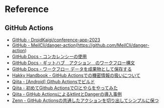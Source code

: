 # Reference

## GitHub Actions
- [GitHub - DroidKaigi/conference-app-2023](https://github.com/DroidKaigi/conference-app-2023)
- [GitHub - MeilCli/danger-action](https://github.com/MeilCli/danger-action)(https://github.com/MeilCli/danger-action)
- [GitHub Docs - コンカレンシーの使用](https://docs.github.com/ja/actions/using-jobs/using-concurrency)
- [GitHub Docs - ギットハブ　アクション　のワークフロー構文](https://docs.github.com/ja/actions/using-workflows/workflow-syntax-for-github-actions)
- [GitHub Docs - ワークフロー データを成果物として保存する](https://docs.github.com/ja/actions/using-workflows/storing-workflow-data-as-artifacts)
- [Hakky Handbook - GitHub Actionsでの機密情報の扱いについて](https://book.st-hakky.com/hakky/github-actions-secret/)
- [Qiita - [Android] Github Actionsでビルド](https://qiita.com/shimizu-you/items/33735dcdd2f89837704f)
- [Qiita - 初めてGithub ActionsでCIとやらをやってみた](https://qiita.com/mi_iroha/items/d52d5ea670696fa49474)
- [Qiita - GitHub ActionsによるktlintとDangerの導入事例](https://qiita.com/mgre_tanabe/items/04515dc1b678b4d21444)
- [Zenn - GitHub Actionsの共通したアクションを切り出してシンプルに保つ](https://zenn.dev/stafes_blog/articles/ikkitang-a694b8afeb66f5)
